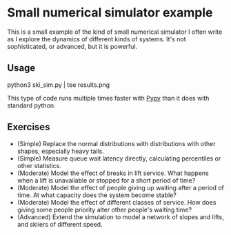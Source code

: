 # Small numerical simulator example
This is a small example of the kind of small numerical simulator I often write as I explore the dynamics of different kinds of systems. It's not sophisticated, or advanced, but it is powerful.

## Usage

   python3 ski_sim.py | tee results.png

This type of code runs multiple times faster with [Pypy](https://www.pypy.org/) than it does with standard python.

## Exercises
* (Simple) Replace the normal distributions with distributions with other shapes, especially heavy tails.
* (Simple) Measure queue wait latency directly, calculating percentiles or other statistics.
* (Moderate) Model the effect of breaks in lift service. What happens when a lift is unavailable or stopped for a short period of time?
* (Moderate) Model the effect of people giving up waiting after a period of time. At what capacity does the system become stable?
* (Moderate) Model the effect of different classes of service. How does giving some people priority alter other people's waiting time?
* (Advanced) Extend the simulation to model a network of slopes and lifts, and skiiers of different speed.
